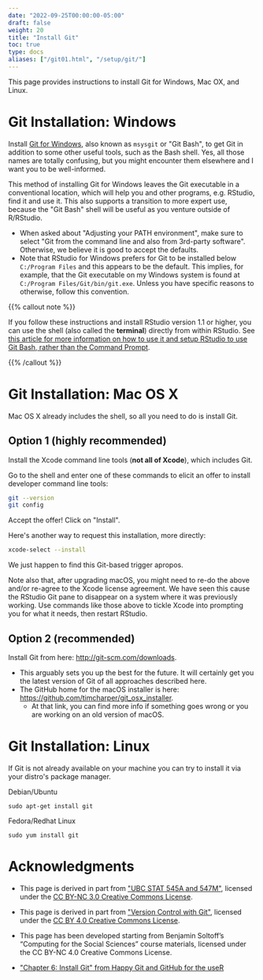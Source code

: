 ```yaml
---
date: "2022-09-25T00:00:00-05:00"
draft: false
weight: 20
title: "Install Git"
toc: true
type: docs
aliases: ["/git01.html", "/setup/git/"]
---
```




This page provides instructions to install Git for Windows, Mac OX, and Linux. 

# Git Installation: Windows

Install [Git for Windows](https://git-for-windows.github.io/), also known as `msysgit` or "Git Bash", to get Git in addition to some other useful tools, such as the Bash shell. Yes, all those names are totally confusing, but you might encounter them elsewhere and I want you to be well-informed.

This method of installing Git for Windows leaves the Git executable in a conventional location, which will help you and other programs, e.g. RStudio, find it and use it. This also supports a transition to more expert use, because the "Git Bash" shell will be useful as you venture outside of R/RStudio.

* When asked about "Adjusting your PATH environment", make sure to select "Git from the command line and also from 3rd-party software". Otherwise, we believe it is good to accept the defaults.
* Note that RStudio for Windows prefers for Git to be installed below `C:/Program Files` and this appears to be the default. This implies, for example, that the Git executable on my Windows system is found at `C:/Program Files/Git/bin/git.exe`. Unless you have specific reasons to otherwise, follow this convention.

{{% callout note %}}

If you follow these instructions and install RStudio version 1.1 or higher, you can use the shell (also called the **terminal**) directly from within RStudio. See [this article for more information on how to use it and setup RStudio to use Git Bash, rather than the Command Prompt](https://support.rstudio.com/hc/en-us/articles/115010737148-Using-the-RStudio-Terminal).

{{% /callout %}}

# Git Installation: Mac OS X

Mac OS X already includes the shell, so all you need to do is install Git.

## Option 1 (highly recommended)

Install the Xcode command line tools (**not all of Xcode**), which includes Git.

Go to the shell and enter one of these commands to elicit an offer to install developer command line tools:

``` bash
git --version
git config
```

Accept the offer! Click on "Install".

Here's another way to request this installation, more directly:

``` bash
xcode-select --install
```

We just happen to find this Git-based trigger apropos.

Note also that, after upgrading macOS, you might need to re-do the above and/or re-agree to the Xcode license agreement. We have seen this cause the RStudio Git pane to disappear on a system where it was previously working. Use commands like those above to tickle Xcode into prompting you for what it needs, then restart RStudio.

## Option 2 (recommended)

Install Git from here: <http://git-scm.com/downloads>.

* This arguably sets you up the best for the future. It will certainly get you the latest version of Git of all approaches described here.
* The GitHub home for the macOS installer is here: <https://github.com/timcharper/git_osx_installer>.
    * At that link, you can find more info if something goes wrong or you are working on an old version of macOS.

# Git Installation: Linux

If Git is not already available on your machine you can try to install it via your distro's package manager.

Debian/Ubuntu

`sudo apt-get install git`

Fedora/Redhat Linux

`sudo yum install git`

# Acknowledgments


* This page is derived in part from ["UBC STAT 545A and 547M"](http://stat545.com), licensed under the [CC BY-NC 3.0 Creative Commons License](https://creativecommons.org/licenses/by-nc/3.0/).

* This page is derived in part from ["Version Control with Git"](http://swcarpentry.github.io/git-novice/), licensed under the [CC BY 4.0 Creative Commons License](http://swcarpentry.github.io/git-novice/LICENSE.html).

* This page has been developed starting from Benjamin Soltoff’s “Computing for the Social Sciences” course materials, licensed under the CC BY-NC 4.0 Creative Commons License.
* ["Chapter 6: Install Git" from Happy Git and GitHub for the useR](https://happygitwithr.com/install-git.html)

